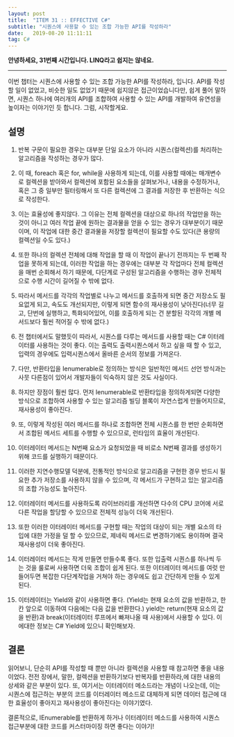 ```yaml
---
layout: post
title:  "ITEM 31 :: EFFECTIVE C#"
subtitle: "시퀀스에 사용할 수 있는 조합 가능한 API를 작성하라"
date:   2019-08-20 11:11:11
tag: C#
---
```


**안녕하세요, 31번째 시간입니다. LINQ라고 쉽지는 않네요.**

___

이번 챕터는 시퀀스에 사용할 수 있는 조합 가능한 API를 작성하라, 입니다.
API를 작성할 일이 없었고, 비슷한 일도 없었기 때문에 쉽지않은 접근이었습니다만, 쉽게 풀어 말하면, 시퀀스 하나에 여러개의 API를 조합하여 사용할 수 있는 API를 개발하여
유연성을 높이자는 이야기인 듯 합니다. 
그럼, 시작할게요.


## 설명


1. 반복 구문이 필요한 경우는 대부분 단일 요소가 아니라 시퀀스(컬렉션)를 처리하는 알고리즘을 작성하는 경우가 많다.


2. 이 때, foreach 혹은 for, while을 사용하게 되는데, 이를 사용할 때에는 매개변수로 컬렉션을 받아와서 컬렉션에 포함된 요소들을 살펴보거나, 내용을 수정하거나, 혹은 그 중 일부만 필터링해서 또 다른 컬렉션에 그 결과를 저장한 후 반환하는 식으로 작성한다.


3. 이는 효율성에 좋지않다. 그 이유는 전체 컬렉션을 대상으로 하나의 작업만을 하는 것이 아니고 여러 작업 끝에 원하는 결과물을 얻을 수 있는 경우가 대부분이기 때문이며,  이 작업에 대한 중간 결과물을 저장할 컬렉션이 필요할 수도 있다(큰 용량의 컬렉션일 수도 있다.)

4. 또한 하나의 컬렉션 전체에 대해 작업을 할 때 이 작업이 끝나기 전까지는 두 번째 작업을 못하게 되는데,  이러한 작업을 하는 경우에는 대부분 각 작업마다 전체 컬렉션을 매번 순회해서 하기 때문에, 다단계로 구성된 알고리즘을 수행하는 경우 전체적으로 수행 시간이 길어질 수 밖에 없다.

5. 따라서 메서드를 각각의 작업별로 나누고 메서드를 호출하게 되면 중간 저장소도 필요없게 되고, 속도도 개선되지만, 이렇게 되면 함수의 재사용성이 낮아진다(너무 길고, 단번에 실행하고, 특화되어있어, 이를 호출하게 되는 건 분할된 각각의 개별 메서드보다 훨씬 적어질 수 밖에 없다.)

6. 전 챕터에서도 말했듯이 따라서, 시퀀스를 다루는 메서드를 사용할 때는 C# 이터레이터를 사용하는 것이 좋다. 이는 출력도 출력시퀀스에서 하고 싶을 때 할 수 있고, 입력의 경우에도 입력시퀀스에서 올바른 순서의 정보를 가져온다.

7. 다만, 반환타입을 Ienumerable<T>로 정의하는 방식은 일반적인 메서드 선언 방식과는 사뭇 다른점이 있어서 개발자들이 익숙하지 않은 것도 사실이다.

8. 하지만 장점이 훨씬 많다. 먼저 Ienumerable<T>로 반환타입을 정의하게되면 다양한 방식으로 조합하여 사용할 수 있는 알고리즘 빌딩 블록이 자연스럽게 만들어지므로, 재사용성이 좋아진다.

9. 또, 이렇게 작성된 여러 메서드를 하나로 조합하면 전체 시퀀스를 한 번만 순회하면서 조합된 메서드 세트를 수행할 수 있으므로, 런타임의 효율이 개선된다.

10. 이터레이터 메서드는 N번째 요소가 요청되었을 때 비로소 N번째 결과를 생성하기 위해 코드를 실행하기 때문이다.

11. 이러한 지연수행모델 덕분에, 전통적인 방식으로 알고리즘을 구현한 경우 반드시 필요한 추가 저장소를 사용하지 않을 수 있으며, 각 메서드가 구현하고 있는 알고리즘의 조합 가능성도 높아진다.


12. 이터레이터 메서드를 사용하도록 라이브러리를 개선하면 다수의 CPU 코어에 서로 다른 작업을 할당할 수 있으므로 전체적 성능이 더욱 개선된다.
	
13. 또한 이러한 이터레이터 메서드를 구현할 때는 작업의 대상이 되는 개별 요소의 타입에 대한 가정을 덜  할 수 있으므로, 제네릭 메서드로 변경하기에도 용이하며 결국 재사용성이 더욱 좋아진다.


14. 이터레이터 메서드는 작게 만들면 만들수록 좋다. 또한 입출력 시퀀스를 하나씩 두는 것을 룰로써 사용하면 더욱 조합이 쉽게 된다.  또한 이터레이터 메서드를 여럿 만들어두면 복잡한 다단계작업을 거쳐야 하는 경우에도 쉽고 간단하게 만들 수 있게 된다.


15. 이터레이터는 Yield와 같이 사용하면 좋다. (Yield는 현재 요소의 값을 반환하고, 한칸 앞으로 이동하여 다음에는 다음 값을 반환한다.) yield는 return(현재 요소의 값을 반환)과 break(이터레이터 루프에서 빠져나올 때 사용)에서 사용할 수 있다. 이에대한 정보는 C# Yield에 있으니 확인해보자.



## 결론

읽어보니, 단순히 API를 작성할 때 뿐만 아니라 컬렉션을 사용할 때 참고하면 좋을 내용이었다.
전전 장에서, 말한, 컬렉션을 반환하기보다 반복자를 반환하라,에 대한 내용의 상세와 같은 부분이 있다.
또, 여기서는 이터레이터 메소드라는 개념이 나오는데, 이는 시퀀스에 접근하는 부분의 코드를 이터레이터 메소드로 대체하게 되면 데이터 접근에 대한 효율성이 좋아지고
재사용성이 좋아진다는 이야기였다.

결론적으로, IEnumerable<T>를 반환하게 하거나 이터레이터 메소드를 사용하여 시퀀스 접근부분에 대한 코드를 커스터마이징 하면 좋다는 이야기!
